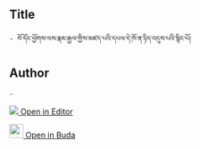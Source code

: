 ## Title
	- བོ་དོང་ཕྱོགས་ལས་རྣམ་རྒྱལ་གྱིས་མཛད་པའི་དཔལ་དེ་ཁོ་ན་ཉིད་འདུས་པའི་སྙིང་པོ།

## Author
	- 



[<img src="https://img.icons8.com/color/25/000000/edit-property.png"> Open in Editor](http://editor.openpecha.org/P000764)

[<img width="25" src="https://library.bdrc.io/icons/BUDA-small.svg"> Open in Buda](https://library.bdrc.io/show/bdr:IE0OPP000764)
